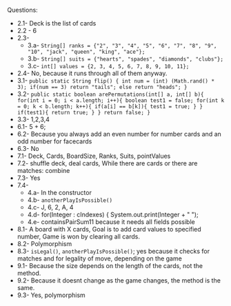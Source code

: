 Questions:
* 2.1- Deck is the list of cards
* 2.2 - 6
* 2.3-
    * 3.a- `String[] ranks = {"2", "3", "4", "5", "6", "7", "8", "9", "10", "jack", "queen", "king", "ace"};`
    * 3.b- `String[] suits = {"hearts", "spades", "diamonds", "clubs"};`
    * 3.c- `int[] values = {2, 3, 4, 5, 6, 7, 8, 9, 10, 11};`
* 2.4- No, because it runs through all of them anyway.
* 3.1- ```public static String flip() {
            int num = (int) (Math.rand() * 3);
            if(num == 3)
            return "tails";
            else
            return "heads";
            }```
* 3.2- ```public static boolean arePermutations(int[] a, int[] b){
           for(int i = 0; i < a.length; i++){
               boolean test1 = false;
               for(int k = 0; k < b.length; k++){
                   if(a[i] == b[k]){
                       test1 = true;
                   }
               }
               if(test1){
                   return true;
               }
           }
           return false;
       }```
* 3.3- 1,2,3,4
* 6.1- 5 + 6;
* 6.2- Because you always add an even number for number cards and an odd number for facecards
* 6.3- No
* 7.1- Deck, Cards, BoardSize, Ranks, Suits, pointValues
* 7.2- shuffle deck, deal cards, While there are cards or there are matches: combine
* 7.3-  Yes
* 7.4- 
    * 4.a- In the constructor
    * 4.b- ```anotherPlayIsPossible()```
    * 4.c- J, 6, 2, A, 4
    * 4.d- for(Integer : cIndexes) { System.out.print(Integer + " ");
    * 4.e- containsPairSum11 because it needs all fields possible
* 8.1- A board with X cards, Goal is to add card values to specified number, Game is won by clearing all cards.
* 8.2- Polymorphism
* 8.3- ```isLegal()```, ```anotherPlayIsPossible()```; yes because it checks for matches and for legality of move, depending on the game
* 9.1- Because the size depends on the length of the cards, not the method.
* 9.2- Because it doesnt change as the game changes, the method is the same.
* 9.3- Yes, polymorphism
